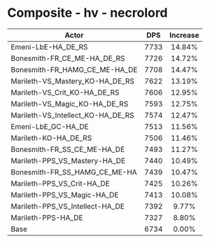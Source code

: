 # Composite - hv - necrolord
| Actor | DPS | Increase |
|---|:---:|:---:|
|Emeni-LbE-HA_DE_RS|7733|14.84%|
|Bonesmith-FR_CE_ME-HA_DE_RS|7726|14.72%|
|Bonesmith-FR_HAMG_CE_ME-HA_DE|7708|14.47%|
|Marileth-VS_Mastery_KO-HA_DE_RS|7622|13.19%|
|Marileth-VS_Crit_KO-HA_DE_RS|7606|12.95%|
|Marileth-VS_Magic_KO-HA_DE_RS|7593|12.75%|
|Marileth-VS_Intellect_KO-HA_DE_RS|7574|12.47%|
|Emeni-LbE_GC-HA_DE|7513|11.56%|
|Marileth-KO-HA_DE_RS|7506|11.46%|
|Bonesmith-FR_SS_CE_ME-HA_DE|7493|11.27%|
|Marileth-PPS_VS_Mastery-HA_DE|7440|10.49%|
|Bonesmith-FR_SS_HAMG_CE_ME-HA|7439|10.47%|
|Marileth-PPS_VS_Crit-HA_DE|7425|10.26%|
|Marileth-PPS_VS_Magic-HA_DE|7413|10.08%|
|Marileth-PPS_VS_Intellect-HA_DE|7392|9.77%|
|Marileth-PPS-HA_DE|7327|8.80%|
|Base|6734|0.00%|
